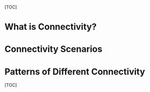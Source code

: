 
[TOC]

# What is Connectivity?

# Connectivity Scenarios

# Patterns of Different Connectivity

[TOC]
